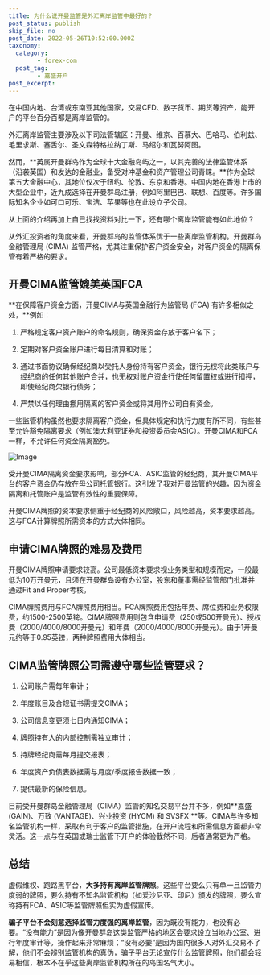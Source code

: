 ```yaml
---
title: 为什么说开曼监管是外汇离岸监管中最好的？
post_status: publish
skip_file: no
post_date: 2022-05-26T10:52:00.000Z
taxonomy:
  category:
        - forex-com
  post_tag:
        - 嘉盛开户
post_excerpt: 
---
```

在中国内地、台湾或东南亚其他国家，交易CFD、数字货币、期货等资产，能开户的平台百分百都是离岸监管的。

外汇离岸监管主要涉及以下司法管辖区：开曼、维京、百慕大、巴哈马、伯利兹、毛里求斯、塞舌尔、圣文森特格拉纳丁斯、马绍尔和瓦努阿图。

然而，**英属开曼群岛作为全球十大金融岛屿之一，以其完善的法律监管体系（沿袭英国）和发达的金融业，备受对冲基金和资产管理公司青睐。**作为全球第五大金融中心，其地位仅次于纽约、伦敦、东京和香港。中国内地在香港上市的大型企业中，近九成选择在开曼群岛注册，例如阿里巴巴、联想、百度等。许多国际知名企业如可口可乐、宝洁、苹果等也在此设立子公司。

从上面的介绍再加上自己找找资料对比一下，还有哪个离岸监管能有如此地位？

从外汇投资者的角度来看，开曼群岛的监管体系优于一些离岸监管机构。开曼群岛金融管理局 (CIMA) 监管严格，尤其注重保护客户资金安全，对客户资金的隔离保管有着严格的要求。

## 开曼CIMA监管媲美英国FCA

**在保障客户资金方面，开曼CIMA与英国金融行为监管局 (FCA) 有许多相似之处，**例如：

1. 严格规定客户资产账户的命名规则，确保资金存放于客户名下；

1. 定期对客户资金账户进行每日清算和对账；

1. 通过书面协议确保经纪商以受托人身份持有客户资金，银行无权将此类账户与经纪商的任何其他账户合并，也无权对账户资金行使任何留置权或进行扣押，即使经纪商欠银行债务；

1. 严禁以任何理由挪用隔离的客户资金或将其用作公司自有资金。

一些监管机构虽然也要求隔离客户资金，但具体规定和执行力度有所不同，有些甚至允许豁免隔离要求（例如澳大利亚证券和投资委员会ASIC）。开曼CIMA和FCA一样，不允许任何资金隔离豁免。

![Image](https://prod-files-secure.s3.us-west-2.amazonaws.com/39ed1227-6d7d-4570-be36-9ccd4a2c4241/bd849744-3fcb-4a37-8312-357962c8f065/image.png?X-Amz-Algorithm=AWS4-HMAC-SHA256&X-Amz-Content-Sha256=UNSIGNED-PAYLOAD&X-Amz-Credential=ASIAZI2LB466Z2IQNYKS%2F20250514%2Fus-west-2%2Fs3%2Faws4_request&X-Amz-Date=20250514T041354Z&X-Amz-Expires=3600&X-Amz-Security-Token=IQoJb3JpZ2luX2VjEFQaCXVzLXdlc3QtMiJGMEQCIED3gMaQLQTMo%2FXQqIDBFnpllih8WgelY%2BJpZsWeAO30AiBxtFgfqIc34%2FvJlacKHZtJ%2Fo0Ktgq5f0pENATetmN11iqIBAj9%2F%2F%2F%2F%2F%2F%2F%2F%2F%2F8BEAAaDDYzNzQyMzE4MzgwNSIM%2B%2Br23h4Q%2FwPo5VQwKtwDUFZcS6VMc7GgFjFWOt8cLT79dSA2dwiAueE91XZdPYs4ISG28%2BBqqktfPO%2Fd0cYkPifBiQ3Zkmu4bDg9Fp%2BPFl4PPvqOj21I2Glu8C80BHNVCoMScE%2Fd7njVvWyfonCo728wokzLjq6rBmT%2B4VI8zYN5J1adfhj%2FP7jV8E0wLAtb3FYnz8NkMRGSEESC5eeJ1Rvd2WpUjL5bUS5hfZI9u1mjxYM3mH6AIlJCMlbmck6ziE8rh2Vmat8JVQwS%2BTlFtV0imSV3FUdUZf8yBUUJ7jBOalwNMA77V0IOa4kEvB%2BH0idzOmk%2BsiS5f6Q91FyQ%2Be4v7%2BVCvmTz5uw5RErTrThjCZ0vbwv4vF%2BstSy1lwKiqogM5U2X9o8mDxa5OvBo3cK8gSiqQ809F6j4dBvuEbg48kTArO%2BB80Z0S%2BJ562K2ROXrcerDXdyFf1bldi5zHwRZnLxe%2Bq5x%2BmsNWp%2F0sCxmpCf6vzgHPo3ky%2BjfTpKPt3eygAXh0cVzz7rQ%2BoXUO%2FXJJT8UzmsOrBfxD4Vq9vr3ID1%2BMrAqsbNlg4oLv7GEq8KpSgBWScNpBjuX%2Bjn%2B1r%2FWsKhKlX0qR8YJjMbMeqGasag%2BucnMdOK6xGw2gSXbvNTj7w3N3Uztcukwj5%2BQwQY6pgEImo%2B41VwSHcVN%2FGK%2BRX0eEoH6zfPL1PbJZpoqD8l%2F%2BPPOOxlCEe6NRiFIuVkVDFEfSE7pNQtiP5snNrbq5GHhMt96Je3n8Fm%2FIFysIsKuOkshaevS%2BAl5IhEK04L5cLqU1nC3xMbd1SxEEDgHIvMrZCOz4giRKFXMQY%2BXkptCEr6xASTxJlBdVkOs9xxmcivCiXjFtglQMrXXRdPSmM%2FzaA%2FbInsU&X-Amz-Signature=a957fa637e44c7ee1e117c3d9675620147f73971574aa5324b35789ed35a1e55&X-Amz-SignedHeaders=host&x-id=GetObject)

受开曼CIMA隔离资金要求影响，部分FCA、ASIC监管的经纪商，其开曼CIMA平台的客户资金仍存放在母公司托管银行。这引发了我对开曼监管的兴趣，因为资金隔离和托管账户是监管有效性的重要保障。

开曼CIMA牌照的资本要求侧重于经纪商的风险敞口，风险越高，资本要求越高。这与FCA计算牌照所需资本的方式大体相同。

## **申请CIMA牌照的难易及费用**

开曼CIMA牌照申请要求较高。公司最低资本要求视业务类型和规模而定，一般最低为10万开曼元，且须在开曼群岛设有办公室，股东和董事需经监管部门批准并通过Fit and Proper考核。

CIMA牌照费用与FCA牌照费用相当。FCA牌照费用包括年费、席位费和业务权限费，约1500-2500英镑。CIMA牌照费用则包含申请费（250或500开曼元）、授权费（2000/4000/8000开曼元）和年费（2000/4000/8000开曼元）。由于1开曼元约等于0.95英镑，两种牌照费用大体相当。

## CIMA监管牌照公司需遵守哪些监管要求？

1. 公司账户需每年审计；

1. 年度账目及合规证书需提交CIMA；

1. 公司信息变更须七日内通知CIMA；

1. 牌照持有人的内部控制需独立审计；

1. 持牌经纪商需每月提交报表；

1. 年度资产负债表数据需与月度/季度报告数据一致；

1. 提供最新的保险信息。

目前受开曼群岛金融管理局（CIMA）监管的知名交易平台并不多，例如**嘉盛 (GAIN)、万致 (VANTAGE)、兴业投资 (HYCM) 和 SVSFX **等。CIMA与许多知名监管机构一样，采取有利于客户的监管措施，在开户流程和所需信息方面都非常灵活。这一点与在英国或瑞士监管下开户的体验截然不同，后者通常更为严格。

## 总结

虚假维权、跑路黑平台，**大多持有离岸监管牌照**。这些平台要么只有单一且监管力度弱的牌照，要么持有不知名监管机构（如爱沙尼亚、印尼）颁发的牌照，要么宣称持有FCA、ASIC等监管牌照但实为虚假宣传。

**骗子平台不会刻意选择监管力度强的离岸监管**，因为既没有能力，也没有必要。“没有能力”是因为像开曼群岛这类监管严格的地区会要求设立当地办公室、进行年度审计等，操作起来非常麻烦；“没有必要”是因为国内很多人对外汇交易不了解，他们不会辨别监管机构的真伪，骗子平台无论宣传什么监管牌照，他们都会轻易相信，根本不在乎这些离岸监管机构所在的岛国名气大小。